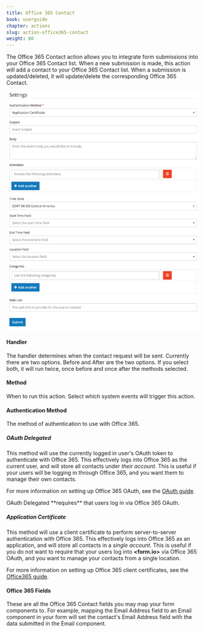 ```yaml
---
title: Office 365 Contact
book: userguide
chapter: actions
slug: action-office365-contact
weight: 80
---
```

The Office 365 Contact action allows you to integrate form submissions into your Office 365 Contact list. When a new submission is made, this action will add a contact to your Office 365 Contact list. When a submission is updated/deleted, it will update/delete the corresponding Office 365 Contact.

![](/assets/img/action-office365-calendar.png)

#### Handler

The handler determines when the contact request will be sent. Currently there are two options. Before and After are the two options. If you select both, it will run twice, once before and once after the methods selected.

#### Method

When to run this action. Select which system events will trigger this action.

#### Authentication Method

The method of authentication to use with Office 365.

##### OAuth Delegated

This method will use the currently logged in user's OAuth token to authenticate with Office 365. This effectively logs into Office 365 as the current user, and will store all contacts under *their account*. This is useful if your users will be logging in through Office 365, and you want them to manage their own contacts.

For more information on setting up Office 365 OAuth, see the [OAuth guide](/integrations/#oauth).

<p class="note" markdown="1">OAuth Delegated **requires** that users log in via Office 365 OAuth.</p>

##### Application Certificate

This method will use a client certificate to perform server-to-server authentication with Office 365. This effectively logs into Office 365 as an application, and will store all contacts in a *single account*. This is useful if you do not want to require that your users log into **&lt;<span class="text-primary">form</span>.<span class="text-secondary">io</span>&gt;** via Office 365 OAuth, and you want to manage your contacts from a single location.

For more information on setting up Office 365 client certificates, see the [Office365 guide](/integrations/#office365).

#### Office 365 Fields

These are all the Office 365 Contact fields you may map your form components to. For example, mapping the Email Address field to an Email component in your form will set the contact's Email Address field with the data submitted in the Email component.
    
